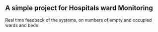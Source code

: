 ## A simple project for Hospitals ward Monitoring

Real time feedback of the systems, on numbers
of empty and occupied wards and beds 